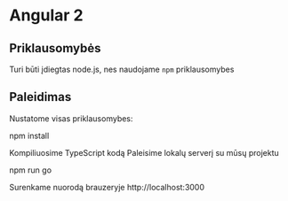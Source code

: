 # Angular 2

## Priklausomybės
Turi būti įdiegtas node.js, nes naudojame `npm` priklausomybes

## Paleidimas
Nustatome visas priklausomybes:

npm install

Kompiliuosime TypeScript kodą
Paleisime lokalų serverį su mūsų projektu

npm run go

Surenkame nuorodą brauzeryje http://localhost:3000



